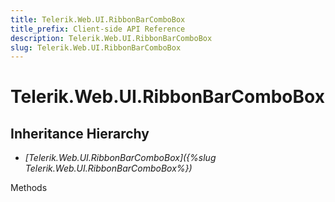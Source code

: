 ```yaml
---
title: Telerik.Web.UI.RibbonBarComboBox
title_prefix: Client-side API Reference
description: Telerik.Web.UI.RibbonBarComboBox
slug: Telerik.Web.UI.RibbonBarComboBox
---
```


# Telerik.Web.UI.RibbonBarComboBox

## Inheritance Hierarchy

* *[Telerik.Web.UI.RibbonBarComboBox]({%slug Telerik.Web.UI.RibbonBarComboBox%})*


Methods

